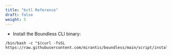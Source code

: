 ```yaml
---
title: "bctl Reference"
draft: false
weight: 5
---
```


- Install the Boundless CLI binary:
```shell
/bin/bash -c "$(curl -fsSL https://raw.githubusercontent.com/mirantis/boundless/main/script/install.sh)"
```


